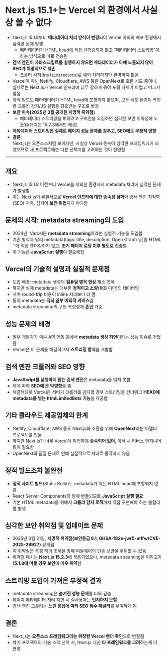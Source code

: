 # Next.js 15.1+는 Vercel 외 환경에서 사실상 쓸 수 없다


* Next.js 15.1.8부터 **메타데이터 처리 방식이 변경**되어 Vercel 이외의 배포 환경에서 심각한 문제 발생
  + 메타데이터가 HTML head에 직접 렌더링되지 않고 "메타데이터 스트리밍"이라는 방식으로 따로 전송됨
* **검색 엔진이 자바스크립트를 실행하지 않으면 메타데이터가 아예 노출되지 않아 SEO가 치명적으로 훼손**
  + 크롤러 감지(`htmlLimitedBots`)로 예외 처리하지만 완벽하지 않음
* Vercel이 아닌 Netlify, Cloudflare, AWS 등은 OpenNext로 호환 시도 중이나, 실제로는 Next.js가 Vercel 인프라에 너무 강하게 묶여 포팅 자체가 어렵고 버그가 많음
* 정적 빌드도 메타데이터가 HTML head에 포함되지 않으며, 모든 배포 환경이 복잡한 크롤러 감지/JS 실행을 강요받는 구조로 바뀜
* **보안 이슈(2025년 3월 공개된 치명적 취약점)**
  + 메타데이터 스트리밍을 피하려고 구버전을 고집하면 심각한 보안 취약점에 노출됨(패치는 15.2.3에서만 제공)
* **메타데이터 스트리밍은 실제로 페이지 성능 문제를 감추고, SEO에도 부정적 영향**
* **결론:**  
  Next.js는 오픈소스처럼 보이지만, 사실상 Vercel 종속이 심각한 프레임워크가 되었으므로 새 프로젝트에는 다른 선택지를 고려하는 것이 현명함

---

개요
--

* Next.js 15.1.8 버전부터 Vercel을 제외한 환경에서 metadata 처리에 심각한 문제가 발생함
* 이는 Next.js의 본질적으로 **Vercel 인프라에 대한 종속성 심화**와 검색 엔진 최적화(SEO) 저하, 심지어 **보안 위협**까지 야기함

문제의 시작: metadata streaming의 도입
------------------------------

* 2024년, Vercel은 **metadata streaming**이라는 실험적 기능을 도입함
* 기존 방식과 달리 metadata(tags: title, description, Open Graph 등)를 HTML ``에 직접 렌더링하지 않고, **초기 페이지 로딩 이후 별도로 전송**함
* 이 기능은 **JavaScript 실행**이 필요해짐

Vercel의 기술적 설명과 실질적 문제점
-----------------------

* 도입 배경: metadata 생성의 **컴퓨팅 병목 현상** 해소 목적
* 하지만 실제 metadata는 대부분 **정적이고 소량**(1KB 미만)의 데이터임
* 서버 round-trip 비용이 inline 처리보다 더 큼
* 동적 metadata는 **극히 일부 예외적 케이스**임
* metadata streaming의 구현 복잡성과 **혼란** 가중

성능 문제의 배경
---------

* 일부 개발자가 외부 API 연동 등에서 **metadata 생성 지연**이라는 성능 이슈를 겪었음
* Vercel은 이 문제를 해결하고자 **스트리밍 방식**을 개발함

검색 엔진 크롤러와 SEO 영향
-----------------

* **JavaScript를 실행하지 않는 검색 엔진**은 metadata를 읽지 못함
* 이에 따라 **SEO에 큰 악영향**을 줌
* 해결책으로 Vercel은 서버가 크롤러를 감지할 경우 스트리밍을 건너뛰고 **HEAD에 metadata를 넣는 htmlLimitedBots 기능**을 제공함

기타 클라우드 제공업체의 한계
----------------

* Netlify, Cloudflare, AWS 등도 Next.js와 호환을 위해 **OpenNext**라는 어댑터 프로젝트를 만듦
* 하지만 Next.js가 너무 Vercel에 밀접하게 **종속되어 있어**, 이식 시 리버스 엔지니어링이 필요함
* OpenNext의 품질 문제로 인해 실질적으로 제대로 동작하지 않음

정적 빌드조차 불완전
-----------

* **정적 사이트 빌드**(Static Build)도 metadata가 더는 HTML head에 포함되지 않음
* React Server Components와 함께 번들되므로 **JavaScript 실행 필요**
* 기본 HTML metadata를 위해서 **크롤러 감지 로직**까지 직접 구현해야 하는 불합리함 발생

심각한 보안 취약점 및 업데이트 문제
--------------------

* 2025년 3월 21일, **치명적 취약점(보안등급 9.1, GHSA-f82v-jwr5-mffw/CVE-2025-29927)** 공개됨
* 이 취약점은 특정 헤더 조작을 통해 미들웨어의 인증 보안을 우회할 수 있음
* 취약점 패치는 **Next.js 15.2.3**에 적용되었으나, metadata streaming을 피하고자 **15.1.8에 머물 경우 보안에 매우 취약**함

스트리밍 도입이 가져온 부정적 결과
-------------------

* metadata streaming은 **숨겨진 성능 문제**를 더욱 감춤
* 페이지 메타데이터 처리 지연 시 실사용자는 **인지하지 못함**
* 검색 엔진 크롤러는 **느린 응답에 따라 SEO 점수 페널티**를 부여하게 됨

결론
--

* Next.js는 **오픈소스 프레임워크라는 위장된 Vercel 벤더 록인**으로 변질됨
* 차기 프로젝트의 기술 스택 선택 시, Next.js 대신 **타 프레임워크를 고려**하는게 더 현명
